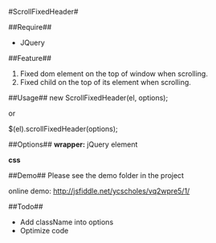#ScrollFixedHeader#

##Require##
* JQuery

##Feature##
1. Fixed dom element on the top of window when scrolling.
2. Fixed child on the top of its element when scrolling.

##Usage##
new ScrollFixedHeader(el, options);

or

$(el).scrollFixedHeader(options);

##Options##
**wrapper:** jQuery element

**css**

##Demo##
Please see the demo folder in the project

online demo: http://jsfiddle.net/ycscholes/vq2wpre5/1/

##Todo##
- Add className into options
- Optimize code